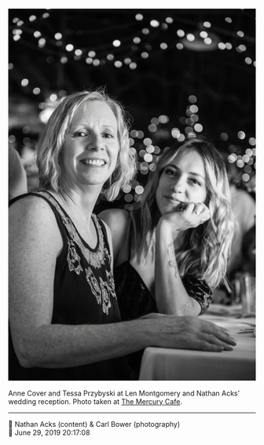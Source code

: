 ![Anne Cover and Tessa Przybyski](assets/0e4eba37e35aa6ad34a7a41401e9cf1a.webp)

Anne Cover and Tessa Przybyski at Len Montgomery and Nathan Acks’ wedding reception. Photo taken at [The Mercury Cafe](http://mercurycafe.com/).

- - - -

<span aria-hidden="true">👥</span> Nathan Acks (content) & Carl Bower (photography)  
<span aria-hidden="true">📅</span> June 29, 2019 20:17:08
